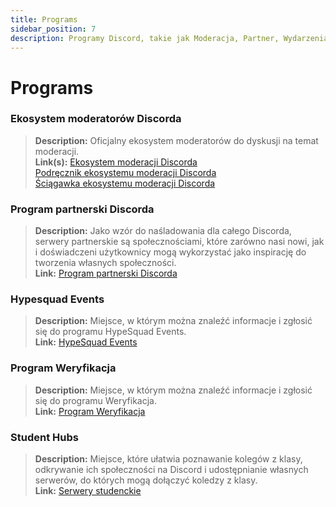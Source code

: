 ```yaml
---
title: Programs
sidebar_position: 7
description: Programy Discord, takie jak Moderacja, Partner, Wydarzenia HypeSquad i Weryfikacja.
---
```


# Programs

### **Ekosystem moderatorów Discorda** 
> __Description:__ Oficjalny ekosystem moderatorów do dyskusji na temat moderacji.   <br/>
__Link(s):__ [Ekosystem moderacji Discorda](https://blog.discord.com/announcing-the-discord-moderator-academy-exam-a1bcb5b9d405)   <br/>
[Podręcznik ekosystemu moderacji Discorda](https://drive.google.com/file/d/1rCCi7UZ3BAS38T-zwBVpmTb13m8z7avW/view)   <br/>
[Ściągawka ekosystemu moderacji Discorda](https://drive.google.com/file/d/1ir-H91-yfskFO4wjEQCtc81ip9XErl9l/view)

### **Program partnerski Discorda**
> __Description:__ Jako wzór do naśladowania dla całego Discorda, serwery partnerskie są społecznościami, które zarówno nasi nowi, jak i doświadczeni użytkownicy mogą wykorzystać jako inspirację do tworzenia własnych społeczności.   <br/>
__Link:__ [Program partnerski Discorda](https://dis.gd/partners)

### **Hypesquad Events**
> __Description:__ Miejsce, w którym można znaleźć informacje i zgłosić się do programu HypeSquad Events.   <br/>
__Link:__ [HypeSquad Events](https://dis.gd/hypesquad)

### **Program Weryfikacja**
> __Description:__ Miejsce, w którym można znaleźć informacje i zgłosić się do programu Weryfikacja.   <br/>
__Link:__ [Program Weryfikacja](https://dis.gd/verification)

### **Student Hubs**
> __Description:__ Miejsce, które ułatwia poznawanie kolegów z klasy, odkrywanie ich społeczności na Discord i udostępnianie własnych serwerów, do których mogą dołączyć koledzy z klasy.   <br/>
__Link:__ [Serwery studenckie](https://dis.gd/studenthubs)
